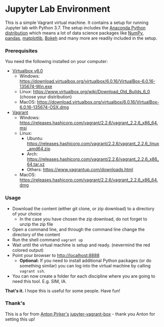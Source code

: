 # Jupyter Lab Environment

This is a simple Vagrant virtual machine. It contains a setup for running Jupyter lab with Python 3.7. The setup includes the [Anaconda Python distribution](https://www.anaconda.com/distribution/) which means a lot of data science packages like [NumPy](http://www.numpy.org/), [pandas](https://pandas.pydata.org/), [matplotlib](https://matplotlib.org/), [Bokeh](https://bokeh.pydata.org/en/latest/) and many more are readily included in the setup. 

### Prerequisites

You need the following installed on your computer:
- [Virtualbox v6.0](https://www.virtualbox.org/)
    - Windows: https://download.virtualbox.org/virtualbox/6.0.16/VirtualBox-6.0.16-135674-Win.exe
    - Linux: https://www.virtualbox.org/wiki/Download_Old_Builds_6_0 (choose your distribution)
    - MacOS: https://download.virtualbox.org/virtualbox/6.0.16/VirtualBox-6.0.16-135674-OSX.dmg
- [Vagrant](https://www.vagrantup.com/)
    - Windows: https://releases.hashicorp.com/vagrant/2.2.6/vagrant_2.2.6_x86_64.msi
    - Linux: 
        - Ubuntu: https://releases.hashicorp.com/vagrant/2.2.6/vagrant_2.2.6_linux_amd64.zip
        - Arch: https://releases.hashicorp.com/vagrant/2.2.6/vagrant_2.2.6_x86_64.tar.xz
        - Others: https://www.vagrantup.com/downloads.html
    - MacOS: https://releases.hashicorp.com/vagrant/2.2.6/vagrant_2.2.6_x86_64.dmg

### Usage

- Download the content (either git clone, or zip download) to a directory of your choice 
    - In the case you have chosen the zip download, do not forget to unzip the zip file
- Open a command line, and through the command line change the directory of the content
- Run the shell command `vagrant up`
- Wait until the virtual machine is setup and ready. (nevermind the red colored output)
- Point your browser to [http://localhost:8888](http://localhost:8888)
    - **Optional:** If you need to install additional Python packages (or do something similar) you can log into the virtual machine by calling `vagrant ssh`.
- You can now create a folder for each discipline where you are going to need this tool. E.g. SIM, IA.

**That's it.** I hope this is useful for some people. Have fun!


### Thank's
This is a for from [Anton Pirker's](https://github.com/antonpirker) [jupyter-vagrant-box](https://github.com/antonpirker/jupyter-vagrant-box) - thank you Anton for setting this up!

